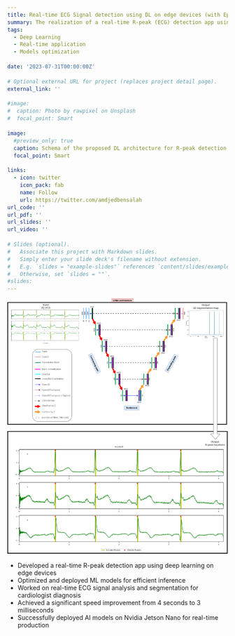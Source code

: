 ```yaml
---
title: Real‑time ECG Signal detection using DL on edge devices (with Epsidy)
summary: The realization of a real‑time R‑peak (ECG) detection app using U-Net on edge devices.
tags:
  - Deep Learning
  - Real-time application
  - Models optimization
  
date: '2023-07-31T00:00:00Z'

# Optional external URL for project (replaces project detail page).
external_link: ''

#image:
#  caption: Photo by rawpixel on Unsplash
#  focal_point: Smart
 
image:
  #preview_only: true
  caption: Schema of the proposed DL architecture for R-peak detection (By Epsidy)
  focal_point: Smart

links:
  - icon: twitter
    icon_pack: fab
    name: Follow
    url: https://twitter.com/amdjedbensalah
url_code: ''
url_pdf: ''
url_slides: ''
url_video: ''

# Slides (optional).
#   Associate this project with Markdown slides.
#   Simply enter your slide deck's filename without extension.
#   E.g. `slides = "example-slides"` references `content/slides/example-slides.md`.
#   Otherwise, set `slides = ""`.
#slides: 
---
```

![Schema of the proposed DL architecture for R-peak detection (By Epsidy)](UNetDiagram1.png "Schema of the proposed DL architecture for R-peak detection (By Epsidy)")

* Developed a real-time R-peak detection app using deep learning on edge devices
* Optimized and deployed ML models for efficient inference
* Worked on real-time ECG signal analysis and segmentation for cardiologist diagnosis
* Achieved a significant speed improvement from 4 seconds to 3 milliseconds
* Successfully deployed AI models on Nvidia Jetson Nano for real-time production

